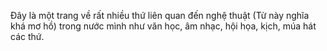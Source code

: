 Đây là một trang về rất nhiều thứ liên quan đến nghệ thuật (Từ này nghĩa khá mơ hồ) trong nước mình như văn học, âm nhạc, hội họa, kịch, múa hát các thứ.

